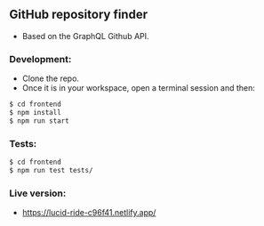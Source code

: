 ## GitHub repository finder


- Based on the GraphQL Github API.

### Development:
- Clone the repo.
- Once it is in your workspace, open a terminal session and then: 

```bash
$ cd frontend
$ npm install
$ npm run start
```
### Tests:
```bash
$ cd frontend
$ npm run test tests/
```
### Live version:
- https://lucid-ride-c96f41.netlify.app/
